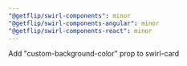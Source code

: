 ```yaml
---
"@getflip/swirl-components": minor
"@getflip/swirl-components-angular": minor
"@getflip/swirl-components-react": minor
---
```


Add "custom-background-color" prop to swirl-card

